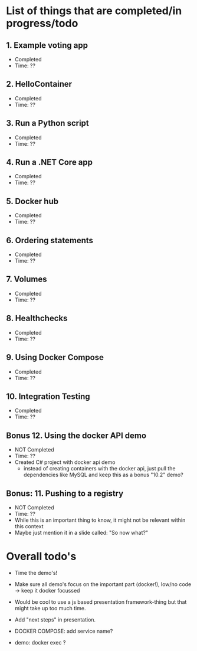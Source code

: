 # List of things that are completed/in progress/todo

## 1. Example voting app
- Completed
- Time: ??

## 2. HelloContainer
- Completed
- Time: ??

## 3. Run a Python script
- Completed 
- Time: ??

## 4. Run a .NET Core app
- Completed
- Time: ??

## 5. Docker hub
- Completed
- Time: ??

## 6. Ordering statements
- Completed
- Time: ??

## 7. Volumes
- Completed
- Time: ??

## 8. Healthchecks
- Completed
- Time: ??

## 9. Using Docker Compose
- Completed
- Time: ??

## 10. Integration Testing
- Completed
- Time: ??

## Bonus 12. Using the docker API demo
- NOT Completed
- Time: ??
- Created C# project with docker api demo
  - instead of creating containers with the docker api, just pull the dependencies like MySQL and keep this as a bonus "10.2" demo?

## Bonus: 11. Pushing to a registry
- NOT Completed
- Time: ??
- While this is an important thing to know, it might not be relevant within this context
- Maybe just mention it in a slide called: "So now what?"

# Overall todo's
- Time the demo's!
- Make sure all demo's focus on the important part (docker!), low/no code -> keep it docker focussed
- Would be cool to use a js based presentation framework-thing but that might take up too much time.
- Add "next steps" in presentation.

- DOCKER COMPOSE: add service name?
- demo: docker exec ?